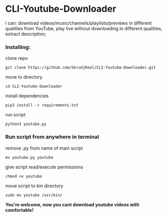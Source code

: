 # CLI-Youtube-Downloader

I can: download videos/music/channels/playlists/previews in different qualities from YouTube, play live without downloading in different qualities, extract description;

### **Installing:**

clone repo

`git clone https://github.com/SkrudjReal/CLI-Youtube-Downloader.git`

move to directory

`cd CLI-Youtube-Downloader`

install dependencies 

`pip3 install -r requirements.txt`

run script

`python3 youtube.py`



### **Run script from anywhere in terminal**

remove .py from name of main script

`mv youtube.py youtube`

give script read/execute permissions

`chmod +x youtube`

move script to bin directory

`sudo mv youtube /usr/bin/`


**You're welcome, now you cant download youtube videos with comfortable!**
